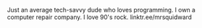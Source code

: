 Just an average tech-savvy dude who loves programming.
I own a computer repair company.
I love 90's rock.
linktr.ee/mrsquidward


